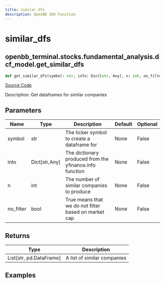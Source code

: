 ```yaml
---
title: similar_dfs
description: OpenBB SDK Function
---
```


# similar_dfs

## openbb_terminal.stocks.fundamental_analysis.dcf_model.get_similar_dfs

```python title='openbb_terminal/stocks/fundamental_analysis/dcf_model.py'
def get_similar_dfs(symbol: str, info: Dict[str, Any], n: int, no_filter: bool) -> None
```
[Source Code](https://github.com/OpenBB-finance/OpenBBTerminal/tree/main/openbb_terminal/stocks/fundamental_analysis/dcf_model.py#L468)

Description: Get dataframes for similar companies

## Parameters

| Name | Type | Description | Default | Optional |
| ---- | ---- | ----------- | ------- | -------- |
| symbol | str | The ticker symbol to create a dataframe for | None | False |
| into | Dict[str,Any] | The dictionary produced from the yfinance.info function | None | False |
| n | int | The number of similar companies to produce | None | False |
| no_filter | bool | True means that we do not filter based on market cap | None | False |

## Returns

| Type | Description |
| ---- | ----------- |
| List[str, pd.DataFrame] | A list of similar companies |

## Examples

